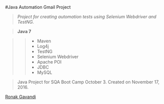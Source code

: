 #Java Automation Gmail Project

> *Project for creating automation tests using Selenium Webdriver and TestNG.*

> **Java 7**

>> * Maven
>> * Log4j
>> * TestNG
>> * Selenium Webdriver
>> * Apache POI
>> * JDBC
>> * MySQL

> Java Project for SQA Boot Camp October 3. Created on November 17, 2016.

[Ronak Gavandi](https://github.com/ronakg11/)
